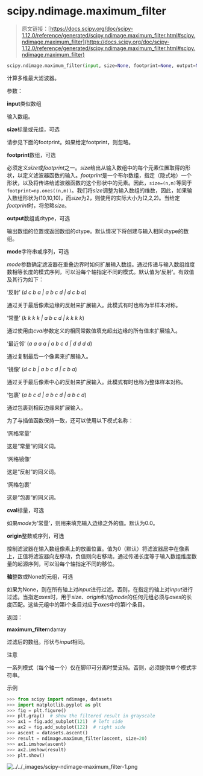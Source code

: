 # scipy.ndimage.maximum_filter

> 原文链接：[https://docs.scipy.org/doc/scipy-1.12.0/reference/generated/scipy.ndimage.maximum_filter.html#scipy.ndimage.maximum_filter](https://docs.scipy.org/doc/scipy-1.12.0/reference/generated/scipy.ndimage.maximum_filter.html#scipy.ndimage.maximum_filter)

```py
scipy.ndimage.maximum_filter(input, size=None, footprint=None, output=None, mode='reflect', cval=0.0, origin=0, *, axes=None)
```

计算多维最大滤波器。

参数：

**input**类似数组

输入数组。

**size**标量或元组，可选

请参见下面的footprint。如果给定footprint，则忽略。

**footprint**数组，可选

必须定义*size*或*footprint*之一。*size*给出从输入数组中的每个元素位置取得的形状，以定义滤波器函数的输入。*footprint*是一个布尔数组，指定（隐式地）一个形状，以及将传递给滤波器函数的这个形状中的元素。因此，`size=(n,m)`等同于`footprint=np.ones((n,m))`。我们将*size*调整为输入数组的维数，因此，如果输入数组形状为(10,10,10)，而*size*为2，则使用的实际大小为(2,2,2)。当给定*footprint*时，将忽略*size*。

**output**数组或dtype，可选

输出数组的位置或返回数组的dtype。默认情况下将创建与输入相同dtype的数组。

**mode**字符串或序列，可选

*mode*参数确定滤波器在重叠边界时如何扩展输入数组。通过传递与输入数组维度数相等长度的模式序列，可以沿每个轴指定不同的模式。默认值为‘反射’。有效值及其行为如下：

‘反射’ (*d c b a | a b c d | d c b a*)

通过关于最后像素边缘的反射来扩展输入。此模式有时也称为半样本对称。

‘常量’ (*k k k k | a b c d | k k k k*)

通过使用由*cval*参数定义的相同常数值填充超出边缘的所有值来扩展输入。

‘最近邻’ (*a a a a | a b c d | d d d d*)

通过复制最后一个像素来扩展输入。

‘镜像’ (*d c b | a b c d | c b a*)

通过关于最后像素中心的反射来扩展输入。此模式有时也称为整体样本对称。

‘包裹’ (*a b c d | a b c d | a b c d*)

通过包裹到相反边缘来扩展输入。

为了与插值函数保持一致，还可以使用以下模式名称：

‘网格常量’

这是“常量”的同义词。

‘网格镜像’

这是“反射”的同义词。

‘网格包裹’

这是“包裹”的同义词。

**cval**标量，可选

如果*mode*为‘常量’，则用来填充输入边缘之外的值。默认为0.0。

**origin**整数或序列，可选

控制滤波器在输入数组像素上的放置位置。值为0（默认）将滤波器居中在像素上，正值将滤波器向左移动，负值则向右移动。通过传递长度等于输入数组维度数量的起源序列，可以沿每个轴指定不同的移位。

**轴**整数或None的元组，可选

如果为None，则在所有轴上对*input*进行过滤。否则，在指定的轴上对*input*进行过滤。当指定*axes*时，用于*size*、*origin*和/或*mode*的任何元组必须与*axes*的长度匹配。这些元组中的第i个条目对应于*axes*中的第i个条目。

返回：

**maximum_filter**ndarray

过滤后的数组。形状与*input*相同。

注意

一系列模式（每个轴一个）仅在脚印可分离时受支持。否则，必须提供单个模式字符串。

示例

```py
>>> from scipy import ndimage, datasets
>>> import matplotlib.pyplot as plt
>>> fig = plt.figure()
>>> plt.gray()  # show the filtered result in grayscale
>>> ax1 = fig.add_subplot(121)  # left side
>>> ax2 = fig.add_subplot(122)  # right side
>>> ascent = datasets.ascent()
>>> result = ndimage.maximum_filter(ascent, size=20)
>>> ax1.imshow(ascent)
>>> ax2.imshow(result)
>>> plt.show() 
```

![../../_images/scipy-ndimage-maximum_filter-1.png](../Images/a5cecf27f61b0286dd7979372c434f08.png)
